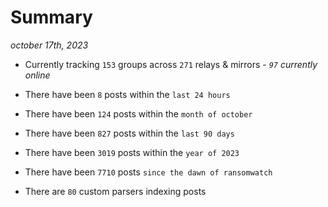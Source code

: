 
# Summary
_october 17th, 2023_

- Currently tracking `153` groups across `271` relays & mirrors - _`97` currently online_

- There have been `8` posts within the `last 24 hours`

- There have been `124` posts within the `month of october`

- There have been `827` posts within the `last 90 days`

- There have been `3019` posts within the `year of 2023`

- There have been `7710` posts `since the dawn of ransomwatch`

- There are `80` custom parsers indexing posts
